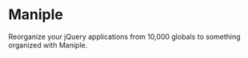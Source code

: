 # Maniple

Reorganize your jQuery applications from 10,000 globals to something organized with Maniple.
